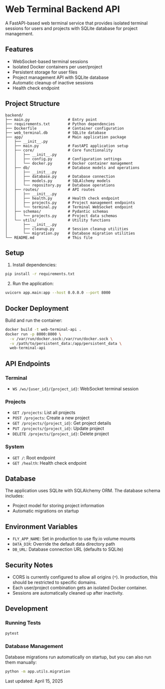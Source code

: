 # Web Terminal Backend API

A FastAPI-based web terminal service that provides isolated terminal sessions for users and projects with SQLite database for project management.

## Features

- WebSocket-based terminal sessions
- Isolated Docker containers per user/project
- Persistent storage for user files
- Project management API with SQLite database
- Automatic cleanup of inactive sessions
- Health check endpoint

## Project Structure

```
backend/
├── main.py                 # Entry point
├── requirements.txt        # Python dependencies
├── Dockerfile              # Container configuration
├── web_terminal.db         # SQLite database
├── app/                    # Main application package
│   ├── __init__.py
│   ├── main.py             # FastAPI application setup
│   ├── core/               # Core functionality
│   │   ├── __init__.py
│   │   ├── config.py       # Configuration settings
│   │   └── docker.py       # Docker container management
│   ├── db/                 # Database models and operations
│   │   ├── __init__.py
│   │   ├── database.py     # Database connection
│   │   ├── models.py       # SQLAlchemy models
│   │   └── repository.py   # Database operations
│   ├── routes/             # API routes
│   │   ├── __init__.py
│   │   ├── health.py       # Health check endpoint
│   │   ├── projects.py     # Project management endpoints
│   │   └── terminal.py     # Terminal WebSocket endpoint
│   ├── schemas/            # Pydantic schemas
│   │   └── projects.py     # Project data schemas
│   └── utils/              # Utility functions
│       ├── __init__.py
│       ├── cleanup.py      # Session cleanup utilities
│       └── migration.py    # Database migration utilities
└── README.md               # This file
```

## Setup

1. Install dependencies:

```bash
pip install -r requirements.txt
```

2. Run the application:

```bash
uvicorn app.main:app --host 0.0.0.0 --port 8000
```

## Docker Deployment

Build and run the container:

```bash
docker build -t web-terminal-api .
docker run -p 8000:8000 \
  -v /var/run/docker.sock:/var/run/docker.sock \
  -v /path/to/persistent_data:/app/persistent_data \
  web-terminal-api
```

## API Endpoints

### Terminal
- `WS /ws/{user_id}/{project_id}`: WebSocket terminal session

### Projects
- `GET /projects`: List all projects
- `POST /projects`: Create a new project
- `GET /projects/{project_id}`: Get project details
- `PUT /projects/{project_id}`: Update project
- `DELETE /projects/{project_id}`: Delete project

### System
- `GET /`: Root endpoint
- `GET /health`: Health check endpoint

## Database

The application uses SQLite with SQLAlchemy ORM. The database schema includes:

- Project model for storing project information
- Automatic migrations on startup

## Environment Variables

- `FLY_APP_NAME`: Set in production to use fly.io volume mounts
- `DATA_DIR`: Override the default data directory path
- `DB_URL`: Database connection URL (defaults to SQLite)

## Security Notes

- CORS is currently configured to allow all origins (`*`). In production, this should be restricted to specific domains.
- Each user/project combination gets an isolated Docker container.
- Sessions are automatically cleaned up after inactivity.

## Development

### Running Tests

```bash
pytest
```

### Database Management

Database migrations run automatically on startup, but you can also run them manually:

```bash
python -m app.utils.migration
```

Last updated: April 15, 2025
